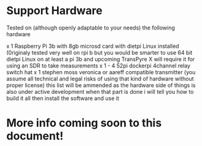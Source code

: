 # Support Hardware
Tested on (although openly adaptable to your needs) the following hardware

x 1 Raspberry Pi 3b with 8gb microsd card with dietpi Linux installed (0riginaly tested very well on rpi b but you would be smarter to use 64 bit dietpi Linux on at least a pi 3b and upcoming TransPyre X will require it for using an SDR to take measurements
x 1 - 4 52pi dockerpi 4channel relay switch hat
x 1 stephen moss veronica or aareff compatible transmitter (you assume all technical and legal risks of using that kind of hardware without proper license)
this list will be ammended as the hardware side of things is also under active development
when that part is done i will tell you how to build it all then install the software and use it

# More info coming soon to this document!
